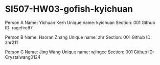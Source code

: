 # SI507-HW03-gofish-kyichuan
Person A Name: Yichuan Kerh Unique name: kyichuan Section: 001 Github ID: ragefire87

Person B Name: Haoran Zhang Unique name: zhr Section: 001 Github ID: zhr211

Person C Name: Jing Wang Unique name: wjingcc Section: 001 Github ID: Crystalwang0124

